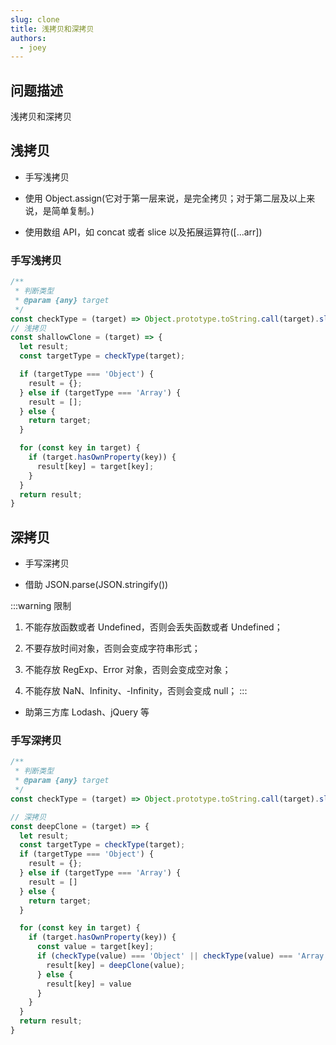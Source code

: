 ```yaml
---
slug: clone
title: 浅拷贝和深拷贝
authors: 
  - joey
---
```


## 问题描述

浅拷贝和深拷贝

<!--truncate-->

## 浅拷贝

- 手写浅拷贝

- 使用 Object.assign(它对于第一层来说，是完全拷贝；对于第二层及以上来说，是简单复制。)

- 使用数组 API，如 concat 或者 slice 以及拓展运算符([...arr])

### 手写浅拷贝

```js
/**
 * 判断类型
 * @param {any} target
 */
const checkType = (target) => Object.prototype.toString.call(target).slice(8, -1)
// 浅拷贝
const shallowClone = (target) => {
  let result;
  const targetType = checkType(target);

  if (targetType === 'Object') {
    result = {};
  } else if (targetType === 'Array') {
    result = [];
  } else {
    return target;
  }

  for (const key in target) {
    if (target.hasOwnProperty(key)) {
      result[key] = target[key];
    }
  }
  return result;
}
```

## 深拷贝

- 手写深拷贝

- 借助 JSON.parse(JSON.stringify())

:::warning 限制

1. 不能存放函数或者 Undefined，否则会丢失函数或者 Undefined；

2. 不要存放时间对象，否则会变成字符串形式；

3. 不能存放 RegExp、Error 对象，否则会变成空对象；

4. 不能存放 NaN、Infinity、-Infinity，否则会变成 null；
:::

- 助第三方库 Lodash、jQuery 等

### 手写深拷贝

```js
/**
 * 判断类型
 * @param {any} target
 */
const checkType = (target) => Object.prototype.toString.call(target).slice(8, -1)

// 深拷贝
const deepClone = (target) => {
  let result;
  const targetType = checkType(target);
  if (targetType === 'Object') {
    result = {};
  } else if (targetType === 'Array') {
    result = []
  } else {
    return target;
  }

  for (const key in target) {
    if (target.hasOwnProperty(key)) {
      const value = target[key];
      if (checkType(value) === 'Object' || checkType(value) === 'Array') {
        result[key] = deepClone(value);
      } else {
        result[key] = value
      }
    }
  }
  return result;
}
```
